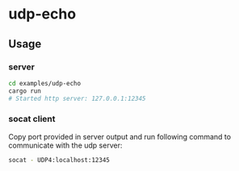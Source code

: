 # udp-echo

## Usage

### server

```bash
cd examples/udp-echo
cargo run
# Started http server: 127.0.0.1:12345
```

### socat client
Copy port provided in server output and run following command to communicate
with the udp server:
```bash
socat - UDP4:localhost:12345
```
